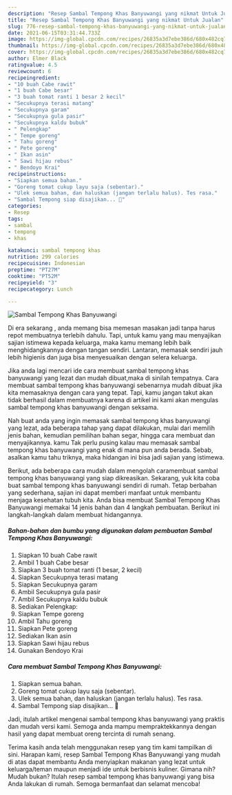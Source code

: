 ```yaml
---
description: "Resep Sambal Tempong Khas Banyuwangi yang nikmat Untuk Jualan"
title: "Resep Sambal Tempong Khas Banyuwangi yang nikmat Untuk Jualan"
slug: 776-resep-sambal-tempong-khas-banyuwangi-yang-nikmat-untuk-jualan
date: 2021-06-15T03:31:44.733Z
image: https://img-global.cpcdn.com/recipes/26835a3d7ebe386d/680x482cq70/sambal-tempong-khas-banyuwangi-foto-resep-utama.jpg
thumbnail: https://img-global.cpcdn.com/recipes/26835a3d7ebe386d/680x482cq70/sambal-tempong-khas-banyuwangi-foto-resep-utama.jpg
cover: https://img-global.cpcdn.com/recipes/26835a3d7ebe386d/680x482cq70/sambal-tempong-khas-banyuwangi-foto-resep-utama.jpg
author: Elmer Black
ratingvalue: 4.5
reviewcount: 6
recipeingredient:
- "10 buah Cabe rawit"
- "1 buah Cabe besar"
- "3 buah tomat ranti 1 besar 2 kecil"
- "Secukupnya terasi matang"
- "Secukupnya garam"
- "Secukupnya gula pasir"
- "Secukupnya kaldu bubuk"
- " Pelengkap"
- " Tempe goreng"
- " Tahu goreng"
- " Pete goreng"
- " Ikan asin"
- " Sawi hijau rebus"
- " Bendoyo Krai"
recipeinstructions:
- "Siapkan semua bahan."
- "Goreng tomat cukup layu saja (sebentar)."
- "Ulek semua bahan, dan haluskan (jangan terlalu halus). Tes rasa."
- "Sambal Tempong siap disajikan... 🤗"
categories:
- Resep
tags:
- sambal
- tempong
- khas

katakunci: sambal tempong khas 
nutrition: 299 calories
recipecuisine: Indonesian
preptime: "PT27M"
cooktime: "PT52M"
recipeyield: "3"
recipecategory: Lunch

---
```



![Sambal Tempong Khas Banyuwangi](https://img-global.cpcdn.com/recipes/26835a3d7ebe386d/680x482cq70/sambal-tempong-khas-banyuwangi-foto-resep-utama.jpg)

Di era  sekarang , anda memang bisa memesan masakan jadi tanpa harus repot membuatnya terlebih dahulu. Tapi, untuk kamu yang mau menyajikan sajian istimewa kepada keluarga, maka kamu memang lebih baik menghidangkannya dengan tangan sendiri. Lantaran, memasak sendiri jauh lebih higienis dan juga bisa menyesuaikan dengan selera keluarga.

Jika anda lagi mencari ide cara membuat sambal tempong khas banyuwangi yang lezat dan mudah dibuat,maka di sinilah tempatnya. Cara membuat sambal tempong khas banyuwangi  sebenarnya mudah dibuat jika kita memasaknya dengan cara yang tepat. Tapi, kamu jangan takut akan tidak berhasil dalam membuatnya 
karena di artikel ini kami akan mengulas sambal tempong khas banyuwangi dengan seksama.  



Nah buat anda yang ingin memasak sambal tempong khas banyuwangi yang lezat, ada beberapa tahap yang dapat dilakukan, mulai dari memilih jenis bahan, kemudian pemilihan bahan segar, hingga cara membuat dan menyajikannya. kamu Tak perlu pusing kalau mau memasak sambal tempong khas banyuwangi yang enak di mana pun anda berada. Sebab, asalkan kamu  tahu triknya, maka hidangan ini bisa jadi sajian yang istimewa.

Berikut, ada beberapa cara mudah dalam mengolah caramembuat sambal tempong khas banyuwangi yang siap dikreasikan. Sekarang, yuk kita coba buat sambal tempong khas banyuwangi sendiri di rumah. Tetap berbahan yang sederhana, sajian ini dapat memberi manfaat untuk membantu menjaga kesehatan tubuh kita. Anda bisa membuat Sambal Tempong Khas Banyuwangi memakai 14 jenis bahan dan 4 langkah pembuatan. Berikut ini langkah-langkah dalam membuat hidangannya.

<!--inarticleads1-->

##### Bahan-bahan dan bumbu yang digunakan dalam pembuatan Sambal Tempong Khas Banyuwangi:

1. Siapkan 10 buah Cabe rawit
1. Ambil 1 buah Cabe besar
1. Siapkan 3 buah tomat ranti (1 besar, 2 kecil)
1. Siapkan Secukupnya terasi matang
1. Siapkan Secukupnya garam
1. Ambil Secukupnya gula pasir
1. Ambil Secukupnya kaldu bubuk
1. Sediakan  Pelengkap:
1. Siapkan  Tempe goreng
1. Ambil  Tahu goreng
1. Siapkan  Pete goreng
1. Sediakan  Ikan asin
1. Siapkan  Sawi hijau rebus
1. Gunakan  Bendoyo Krai




<!--inarticleads2-->

##### Cara membuat Sambal Tempong Khas Banyuwangi:

1. Siapkan semua bahan.
1. Goreng tomat cukup layu saja (sebentar).
1. Ulek semua bahan, dan haluskan (jangan terlalu halus). Tes rasa.
1. Sambal Tempong siap disajikan... 🤗




Jadi, itulah artikel mengenai  sambal tempong khas banyuwangi  yang praktis dan mudah versi kami. Semoga anda mampu mempraktekkannya dengan hasil yang dapat membuat oreng tercinta di rumah senang. 

Terima kasih anda telah menggunakan resep yang tim kami tampilkan di sini. Harapan kami, resep  Sambal Tempong Khas Banyuwangi yang mudah di atas dapat membantu Anda menyiapkan makanan yang lezat untuk keluarga/teman maupun menjadi ide untuk berbisnis kuliner. Gimana nih? Mudah bukan? Itulah resep sambal tempong khas banyuwangi yang bisa Anda lakukan di rumah. Semoga bermanfaat dan selamat mencoba!

